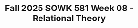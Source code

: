 ---
layout: single_embed_slide
title: "Fall 2025 SOWK 581 Week 08 - Relational Theory"
presentation_id: iJ6ifU
slides:
  - slide_name: ../deck-iJ6ifU-large-0.jpeg
    slide_thumbnail: ../deck-iJ6ifU-thumb-0.jpeg
    slide_alt: "Title slide featuring 'RELATIONAL THEORY' in bold. Includes 'Jacob Campbell, Ph.D. LICSW, Heritage University, Fall 2025' and 'Week 08 for SOWK 581' against a minimalist background with abstract lines."
  - slide_name: ../deck-iJ6ifU-large-1.jpeg
    slide_thumbnail: ../deck-iJ6ifU-thumb-1.jpeg
    slide_alt: "The slide shows a 'Week Eight Plan' with an agenda and learning objectives. Agenda includes 'third space theory,' 'self-disclosure,' and 'mindfulness.' Objectives cover 'third space concept,' 'self-disclosure boundaries,' and 'mindfulness teaching.'"
  - slide_name: ../deck-iJ6ifU-large-2.jpeg
    slide_thumbnail: ../deck-iJ6ifU-thumb-2.jpeg
    slide_alt: "The image features a quote emphasizing relational theory in a psychodynamic perspective, highlighting active engagement and an interactive, growth-enhancing therapeutic relationship. It includes: “Relational theory and practice is a postmodern psychodynamic perspective that calls for active engagement between client and clinician. The therapeutic relationship is an interactive, alive process—empathic, authentic, and mutually growth enhancing.” — Cooper and Granucci Lesser, 2022, p. 132*underline and bold added"
  - slide_name: ../deck-iJ6ifU-large-3.jpeg
    slide_thumbnail: ../deck-iJ6ifU-thumb-3.jpeg
    slide_alt: "Two labeled squares on ends ('Client' in brown, 'Clinician' in blue) connected by a curved line. Text reads: 'The Third Space' and describes an interactional field for therapeutic conversation involving diverse identities."
  - slide_name: ../deck-iJ6ifU-large-4.jpeg
    slide_thumbnail: ../deck-iJ6ifU-thumb-4.jpeg
    slide_alt: "A diagram labels 'Client' and 'Clinician,' linking to 'What Goes Into Their Shared Reflections (Third Space).' Text includes 'Identity,' 'Experience,' 'Emotions,' and steps for brainstorming individually, in small groups, and as a whole class."
  - slide_name: ../deck-iJ6ifU-large-5.jpeg
    slide_thumbnail: ../deck-iJ6ifU-thumb-5.jpeg
    slide_alt: "Diagram illustrating 'Therapeutic Tripartite Awareness' with two boxes labeled 'Self' (Clinician) and 'Other' (Client), connected by an arrow labeled 'Flow of Relationship.' Text emphasizes mindfulness and emotional presence."
  - slide_name: ../deck-iJ6ifU-large-6.jpeg
    slide_thumbnail: ../deck-iJ6ifU-thumb-6.jpeg
    slide_alt: "Slide from a presentation titled 'Function of Self-Disclosure.' It lists benefits like enhancing therapist-client empathy, engaging clients, and fostering trust. Includes text: 'Developing a therapeutic relationship' and cites Cooper & Granucci Lesser, 2022."
  - slide_name: ../deck-iJ6ifU-large-7.jpeg
    slide_thumbnail: ../deck-iJ6ifU-thumb-7.jpeg
    slide_alt: "Silhouette of a person with a heart and speech bubble labeled 'Personal self-disclosure messages.' Text highlights: 'Done for the client, purposefully. Enough details for connection, but limited. Focus on other forms for authenticity, use sparingly.' "
  - slide_name: ../deck-iJ6ifU-large-8.jpeg
    slide_thumbnail: ../deck-iJ6ifU-thumb-8.jpeg
    slide_alt: "Outline of a person with a highlighted heart, illustrating 'Intersubjective Self-Disclosure,' alongside a list of attributes like 'Honest' and 'Fluid.' Nearby text details actions in social work context."
  - slide_name: ../deck-iJ6ifU-large-9.jpeg
    slide_thumbnail: ../deck-iJ6ifU-thumb-9.jpeg
    slide_alt: "A slide displays text titled 'Brief Relational Theory,' listing: beginning collaboration, developing rationale, mindfulness exercises, and clarifying goals. A note mentions countertransference and third space exploration. Cited: Cooper & Granucci Lesser, 2022."
  - slide_name: ../deck-iJ6ifU-large-10.jpeg
    slide_thumbnail: ../deck-iJ6ifU-thumb-10.jpeg
    slide_alt: "Line graph fluctuates between 'Heightened Emotional State' and 'Apathy,' labeled 'Danger Zone' at extremes. Title: 'TIMES TO CONSIDER USING GROUNDING.' Context suggests emotional management advice."
  - slide_name: ../deck-iJ6ifU-large-11.jpeg
    slide_thumbnail: ../deck-iJ6ifU-thumb-11.jpeg
    slide_alt: "Tree roots spread over an exposed earthy cliff, emphasizing stability. Text overlay: 'Grounding Techniques; Mental Grounding Techniques; Physical Grounding Techniques; Soothing Grounding Techniques' suggests strategies related to grounding."
  - slide_name: ../deck-iJ6ifU-large-12.jpeg
    slide_thumbnail: ../deck-iJ6ifU-thumb-12.jpeg
    slide_alt: "The slide features text discussing 'Brief Relational Theory.' It highlights collaboration, goal-setting for treatment, mindfulness exercises, and partner demonstrations. A brown circle emphasizes working with a partner. Source: (Cooper & Granucci Lesser, 2022)."
  - slide_name: ../deck-iJ6ifU-large-13.jpeg
    slide_thumbnail: ../deck-iJ6ifU-thumb-13.jpeg
    slide_alt: "A pie chart shows course feedback status; 7 completed, 5 need to complete. Text reads: 'MIDCOURSE FEEDBACK. Please complete for all of your classes, but especially for mine…'"
---